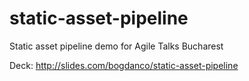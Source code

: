 # static-asset-pipeline
Static asset pipeline demo for Agile Talks Bucharest 

Deck: http://slides.com/bogdanco/static-asset-pipeline
